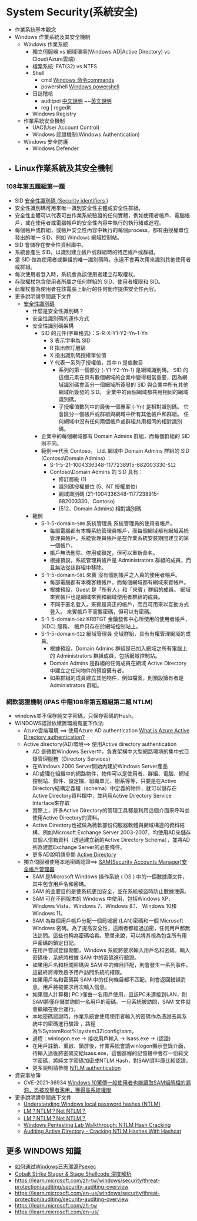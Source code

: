# System Security(系統安全)
- 作業系統基本觀念
- Windows 作業系統及其安全機制
  - Windows 作業系統
    - 獨立伺服器 vs 網域環境(Windows AD|Active Directory) vs Cloud(Azure雲端)
    - 檔案系統: FAT(32) vs NTFS
    - Shell
      - cmd [Windows 命令commands](https://learn.microsoft.com/zh-tw/windows-server/administration/windows-commands/windows-commands)
      - powershell [Windows powershell](https://learn.microsoft.com/zh-tw/powershell/scripting/overview?view=powershell-7.4)
    - 日誌稽核
      - auditpol [中文說明](https://learn.microsoft.com/zh-tw/windows-server/administration/windows-commands/auditpol) ~~[英文說明](https://learn.microsoft.com/en-us/windows-server/administration/windows-commands/auditpol)
      - reg | regedit 
    - Windows Registry 
  - 作業系統安全機制
    - UAC(User Account Control)
    - Windows 認證機制(Windows Authentication)
  - Windows 安全防護
    - Windows Defender 
- Linux作業系統及其安全機制
  -  

### 108年第五題組第一題  
- SID  [安全性識別碼 (Security identifiers )](https://learn.microsoft.com/zh-tw/windows-server/identity/ad-ds/manage/understand-security-identifiers)
- 安全性識別碼可用來唯一識別安全性主體或安全性群組。
- 安全性主體可以代表可由作業系統驗證的任何實體，例如使用者帳戶、電腦帳戶，或在使用者或電腦帳戶的安全性內容中執行的執行緒或進程。
- 每個帳戶或群組，或帳戶安全性內容中執行的每個process，都有由授權單位發出的唯一 SID，例如 Windows 網域控制站。
- SID 會儲存在安全性資料庫中。
- 系統會產生 SID，以識別建立帳戶或群組時的特定帳戶或群組。
- 當 SID 做為使用者或群組的唯一識別碼時，永遠不會再次用來識別其他使用者或群組。
- 每次使用者登入時，系統會為該使用者建立存取權杖。
- 存取權杖包含使用者所屬之任何群組的 SID、使用者權限和 SID。
- 此權杖會為使用者在該電腦上執行的任何動作提供安全性內容。
- 更多說明請參閱底下文件
  - [安全性識別碼](https://learn.microsoft.com/zh-tw/windows-server/identity/ad-ds/manage/understand-security-identifiers)
    - 什麼是安全性識別碼？
    - 安全性識別碼的運作方式
    - 安全性識別碼架構
      - SID 的元件(字串格式)：S-R-X-Y1-Y2-Yn-1-Yn
        - S	表示字串為 SID
        - R	指出修訂層級
        - X	指出識別碼授權單位值
        - Y	代表一系列子授權值，其中 n 是值數目
          - 系列的第一個部分 (-Y1-Y2-Yn-1) 是網域識別碼。 SID 的這個元素在具有數個網域的企業中變得相當重要，因為網域識別碼會區分一個網域所簽發的 SID 與企業中所有其他網域所簽發的 SID。 企業中的兩個網域都共用相同的網域識別碼。
          - 子授權值數列中的最後一個專案 (-Yn) 是相對識別碼。 它會區分一個帳戶或群組與網域中所有其他帳戶和群組。 任何網域中沒有任何兩個帳戶或群組共用相同的相對識別碼。
      - 企業中的每個網域都有 Domain Admins 群組，而每個群組的 SID 則不同。
      - 範例==>代表 Contoso， Ltd. 網域中 Domain Admins 群組的 SID (Contoso\Domain Admins) ：
        - S-1-5-21-1004336348-1177238915-682003330-`512`
        - Contoso\Domain Admins 的 SID 具有：
          - 修訂層級 (1)
          - 識別碼授權單位 (5、NT 授權單位)
          - 網域識別碼 (21-1004336348-1177238915-682003330、Contoso)
          - (512、Domain Admins) 相對識別碼 
    - 範例
      - S-1-5-domain-`500`	系統管理員	系統管理員的使用者帳戶。
        - 每部電腦都有本機系統管理員帳戶，而每個網域都有網域系統管理員帳戶。系統管理員帳戶是在作業系統安裝期間建立的第一個帳戶。
        - 帳戶無法刪除、停用或鎖定，但可以重新命名。
        - 根據預設，系統管理員帳戶是 Administrators 群組的成員，而且無法從該群組中移除。
      - S-1-5-domain-`501`	來賓	沒有個別帳戶之人員的使用者帳戶。
        - 每部電腦都有本機客體帳戶，而每個網域都有網域來賓帳戶。
        - 根據預設，Guest 是「所有人」和「來賓」群組的成員。 網域來賓帳戶也是網域來賓和網域使用者群組的成員。
        - 不同于匿名登入，來賓是真正的帳戶，而且可用來以互動方式登入。 來賓帳戶不需要密碼，但可以有密碼。
      - S-1-5-domain-`502`	KRBTGT	金鑰發佈中心所使用的使用者帳戶， (KDC) 服務。 帳戶只存在於網域控制站上。
      - S-1-5-domain-`512`	網域管理員	全域群組，具有有權管理網域的成員。
        - 根據預設，Domain Admins 群組是已加入網域之所有電腦上的 Administrators 群組成員，包括網域控制站。
        - Domain Admins 是群組的任何成員在網域 Active Directory 中建立之任何物件的預設擁有者。
        - 如果群組的成員建立其他物件，例如檔案，則預設擁有者是 Administrators 群組。

###  網軟認證機制 (IPAS 中階108年第五題組第二題  NTLM)
- windows並不保存純文字密碼，只保存密碼的Hash。
- WINDOWS認證依建置環境有底下作法:
  - Azure雲端環境 ==> 使用Azure AD authentication  [What is Azure Active Directory authentication?](https://learn.microsoft.com/en-us/azure/active-directory/authentication/overview-authentication)
  - Active directory(AD)環境==> 使用Active directory authentication
    - AD 是微軟Windows Server中，負責架構中大型網路環境的集中式目錄管理服務（Directory Services）
    - 在Windows 2000 Server開始內建於Windows Server產品
    - AD處理在組織中的網路物件，物件可以是使用者、群組、電腦、網域控制站、郵件、設定檔、組織單元、樹系等等，只要是在Active Directory結構定義檔（schema）中定義的物件，就可以儲存在Active Directory資料檔中，並利用Active Directory Service Interface來存取
    - 實際上，許多Active Directory的管理工具都是利用這個介面來呼叫並使用Active Directory的資料。
    - Active Directory也被做為微軟部份伺服器軟體與網域構連的資料結構，例如Microsoft Exchange Server 2003-2007，均使用AD來儲存其個人信箱資料（透過建立新的Active Directory Schema），並將AD列為建置Exchange Server的必要條件。
    - 更多AD說明請參閱 [Active Directory](https://zh.wikipedia.org/zh-tw/Active_Directory)
  - 獨立伺服器使用本地密碼認證==> [SAM(Security Accounts Manager)安全帳戶管理器](https://www.techtarget.com/searchenterprisedesktop/definition/Security-Accounts-Manager)
    - SAM 是Microsoft Windows 操作系統 ( OS ) 中的一個數據庫文件，其中包含用戶名和密碼。
    - SAM 的主要目的是使系統更加安全，並在系統被盜時防止數據洩露。
    - SAM 可在不同版本的 Windows 中使用，包括Windows XP、Windows Vista、Windows 7、Windows 8.1、  Windows 10和Windows 11。
    -  SAM 為每個用戶帳戶分配一個局域網 (LAN)密碼和一個 Microsoft Windows 密碼。為了提高安全性，這兩者都經過加密，任何用戶都無法訪問。這些也稱為密碼哈希。簡單來說，可以將其視為包含所有用戶密碼的鎖定日記。
    -  在用戶嘗試登錄期間，Windows 系統將要求輸入用戶名和密碼。輸入密碼後，系統將根據 SAM 中的密碼進行驗證。
    -  如果用戶名和相關密碼與 SAM 中的條目匹配，則會發生一系列事件。這最終將導致授予用戶訪問系統的權限。
    -  如果用戶名和密碼與 SAM 中的任何條目都不匹配，則會返回錯誤消息。用戶將被要求再次輸入信息。
    -  如果個人計算機( PC )僅由一名用戶使用，且該PC未連接到LAN，則SAM將僅存儲並詢問一名用戶的密碼。一旦系統被訪問，SAM 文件就會繼續在後台運行。
    - 本地密碼認證時，作業系統會使用使用者輸入的密碼作為憑證去與系統中的密碼進行驗證 ，路徑為%SystemRoot%\system32\config\sam。
    - 過程：winlogon.exe -> 接收用戶輸入 -> lsass.exe -> (認證)
    - 在用戶註銷、重啟、鎖屏後，作業系統會讓winlogon顯示登錄介面，待輸入過後將密碼交給lsass.exe，這個進程的記憶體中會存一份純文字密碼，將純文字密碼加密成NTLM Hash，對SAM資料庫比較認證。
    - 更多說明請參閱 [NTLM authentication](https://learn.microsoft.com/en-us/windows-server/security/kerberos/ntlm-overview)
- 資安事故簿
  - CVE-2021-36934 [Windows 10驚傳一般使用者也能讀取SAM組態檔的漏洞，恐被攻擊者濫用，獲得高系統權限](https://www.ithome.com.tw/news/145812) 
- 更多說明請參閱底下文件
  - [Understanding Windows local password hashes (NTLM)](https://security.stackexchange.com/questions/161889/understanding-windows-local-password-hashes-ntlm#:~:text=The%20NTLM%20hash%20is%20only,the%20string%20c46b9e588fa0d112de6f59fd6d58eae3%20as%20%40iain%20explained.)
  - [LM？NTLM？Net NTLM？](https://www.testzero-wz.com/2020/08/11/LM%E3%80%81NTLM%E4%B8%8ENet-NTLM/)
  - [LM？NTLM？Net NTLM？](https://www.testzero-wz.com/2020/08/11/LM%E3%80%81NTLM%E4%B8%8ENet-NTLM/)
  - [Windows Pentesting Lab Walkthrough: NTLM Hash Cracking](https://www.youtube.com/watch?v=PxRx9TDj57Q&t=15s)
  - [Auditing Active Directory - Cracking NTLM Hashes With Hashcat](https://www.youtube.com/watch?v=Ndm5t4sy8o0)

## 更多 WINDOWS 知識
- [如何通过Windows日志溯源Psexec](https://www.testzero-wz.com/2020/03/01/Psexec%E6%BA%AF%E6%BA%90/)
- [Cobalt Strike Stager & Stage Shellcode 深度解析](https://www.testzero-wz.com/2020/10/22/Cobalt-Strike-Stager&Stage-Shellcode-%E6%B7%B1%E5%BA%A6%E8%A7%A3%E6%9E%90/)
- https://learn.microsoft.com/zh-tw/windows/security/threat-protection/auditing/security-auditing-overview
- https://learn.microsoft.com/en-us/windows/security/threat-protection/auditing/security-auditing-overview
- https://learn.microsoft.com/zh-tw
- https://learn.microsoft.com/en-us/
